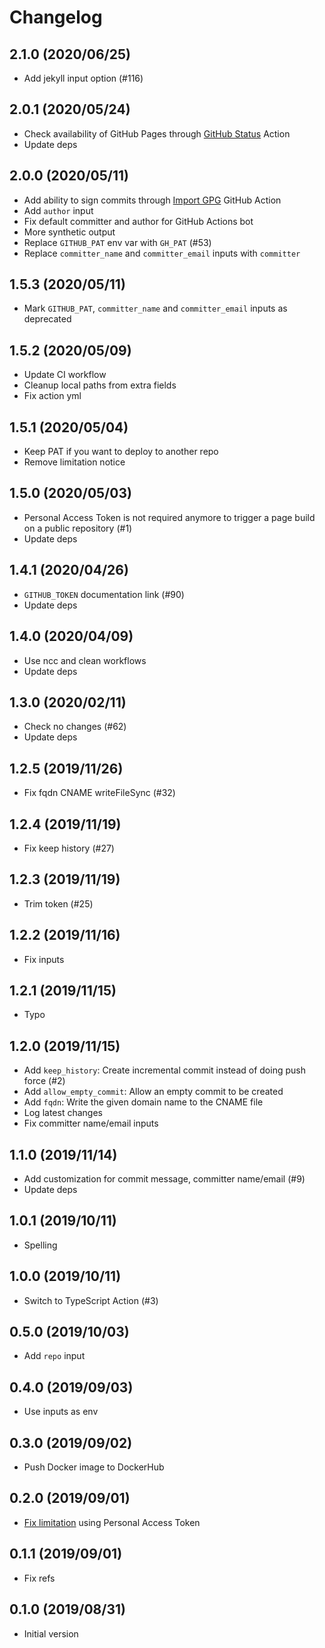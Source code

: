 # Changelog

## 2.1.0 (2020/06/25)

* Add jekyll input option (#116)

## 2.0.1 (2020/05/24)

* Check availability of GitHub Pages through [GitHub Status](https://github.com/crazy-max/ghaction-github-status) Action
* Update deps

## 2.0.0 (2020/05/11)

* Add ability to sign commits through [Import GPG](https://github.com/crazy-max/ghaction-import-gpg) GitHub Action
* Add `author` input
* Fix default committer and author for GitHub Actions bot
* More synthetic output 
* Replace `GITHUB_PAT` env var with `GH_PAT` (#53)
* Replace `committer_name` and `committer_email` inputs with `committer`

## 1.5.3 (2020/05/11)

* Mark `GITHUB_PAT`, `committer_name` and `committer_email` inputs as deprecated

## 1.5.2 (2020/05/09)

* Update CI workflow
* Cleanup local paths from extra fields
* Fix action yml

## 1.5.1 (2020/05/04)

* Keep PAT if you want to deploy to another repo
* Remove limitation notice

## 1.5.0 (2020/05/03)

* Personal Access Token is not required anymore to trigger a page build on a public repository (#1)
* Update deps

## 1.4.1 (2020/04/26)

* `GITHUB_TOKEN` documentation link (#90)
* Update deps

## 1.4.0 (2020/04/09)

* Use ncc and clean workflows
* Update deps

## 1.3.0 (2020/02/11)

* Check no changes (#62)
* Update deps

## 1.2.5 (2019/11/26)

* Fix fqdn CNAME writeFileSync (#32)

## 1.2.4 (2019/11/19)

* Fix keep history (#27)

## 1.2.3 (2019/11/19)

* Trim token (#25)

## 1.2.2 (2019/11/16)

* Fix inputs

## 1.2.1 (2019/11/15)

* Typo

## 1.2.0 (2019/11/15)

* Add `keep_history`: Create incremental commit instead of doing push force (#2)
* Add `allow_empty_commit`: Allow an empty commit to be created
* Add `fqdn`: Write the given domain name to the CNAME file
* Log latest changes
* Fix committer name/email inputs

## 1.1.0 (2019/11/14)

* Add customization for commit message, committer name/email (#9)
* Update deps

## 1.0.1 (2019/10/11)

* Spelling

## 1.0.0 (2019/10/11)

* Switch to TypeScript Action (#3)

## 0.5.0 (2019/10/03)

* Add `repo` input

## 0.4.0 (2019/09/03)

* Use inputs as env

## 0.3.0 (2019/09/02)

* Push Docker image to DockerHub

## 0.2.0 (2019/09/01)

* [Fix limitation](https://github.com/crazy-max/ghaction-github-pages#warning-limitation) using Personal Access Token

## 0.1.1 (2019/09/01)

* Fix refs

## 0.1.0 (2019/08/31)

* Initial version
